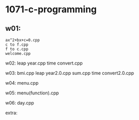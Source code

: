# 1071-c-programming

## w01:
    


	ax^2+bx+c=0.cpp
    c to f.cpp
    f to c.cpp
    welcome.cpp

w02:
    leap year.cpp
    time convert.cpp

w03:
    bmi.cpp
    leap year2.0.cpp
    sum.cpp
    time convert2.0.cpp
    
w04:
    menu.cpp

w05:
    menu(function).cpp
    
w06:
    day.cpp


extra:

<!--stackedit_data:
eyJoaXN0b3J5IjpbLTI0NjcyODI5NV19
-->